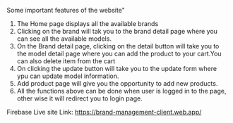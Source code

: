 

Some important features of the website"
1. The Home page displays all the available brands
2. Clicking on the brand will tak you to the brand detail page where you can see all the available models.
3. On the Brand detail page, clicking on the detail button will take you to the model detail page where you can add the product to your cart.You can also delete item from the cart
4. On clicking the update button will take you to the update form where ypu can update model information.
5. Add product page will give you the opportunity to add new products.
6. All the functions above can be done when user is logged in to the page, other wise it will redirect you to login page.

Firebase Live site Link: https://brand-management-client.web.app/